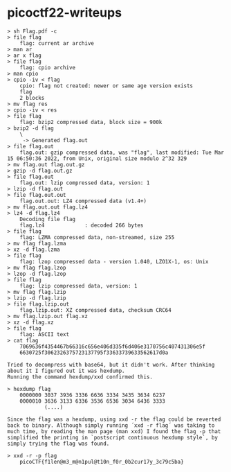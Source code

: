# picoctf22-writeups

	> sh Flag.pdf -c
	> file flag
		flag: current ar archive
	> man ar
	> ar x flag
	> file flag
		flag: cpio archive
	> man cpio
	> cpio -iv < flag
		cpio: flag not created: newer or same age version exists
		flag
		2 blocks
	> mv flag res
	> cpio -iv < res
	> file flag
		flag: bzip2 compressed data, block size = 900k
	> bzip2 -d flag
		\
		 -> Generated flag.out
	> file flag.out
		flag.out: gzip compressed data, was "flag", last modified: Tue Mar 15 06:50:36 2022, from Unix, original size modulo 2^32 329
	> mv flag.out flag.out.gz
	> gzip -d flag.out.gz
	> file flag.out
		flag.out: lzip compressed data, version: 1
	> lzip -d flag.out
	> file flag.out.out
		flag.out.out: LZ4 compressed data (v1.4+)
	> mv flag.out.out flag.lz4
	> lz4 -d flag.lz4
		Decoding file flag 
		flag.lz4             : decoded 266 bytes  
	> file flag
		flag: LZMA compressed data, non-streamed, size 255
	> mv flag flag.lzma
	> xz -d flag.lzma
	> file flag
		flag: lzop compressed data - version 1.040, LZO1X-1, os: Unix
	> mv flag flag.lzop
	> lzop -d flag.lzop
	> file flag
		flag: lzip compressed data, version: 1
	> mv flag flag.lzip
	> lzip -d flag.lzip
	> file flag.lzip.out
		flag.lzip.out: XZ compressed data, checksum CRC64
	> mv flag.lzip.out flag.xz
	> xz -d flag.xz
	> file flag
		flag: ASCII text
	> cat flag
		7069636f4354467b66316c656e406d335f6d406e3170756c407431306e5f
		6630725f3062326375723137795f33633739633562617d0a	

	Tried to decompress with base64, but it didn't work. After thinking about it I figured out it was hexdump.
	Running the command hexdump/xxd confirmed this.

	> hexdump flag
		0000000 3037 3936 3336 6636 3334 3435 3634 6237
		0000010 3636 3133 6336 3536 6536 3034 6436 3333
  				(....)

	Since the flag was a hexdump, using xxd -r the flag could be reverted back to binary. Although simply running ´xxd -r flag´ was taking to much time, by reading the man page (man xxd) I found the flag -p that simplified the printing in `postscript continuous hexdump style`, by simply trying the flag was found.

	> xxd -r -p flag
		picoCTF{f1len@m3_m@n1pul@t10n_f0r_0b2cur17y_3c79c5ba}

